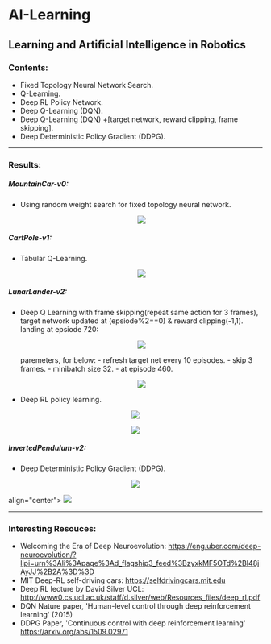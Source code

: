 # AI-Learning
Learning and Artificial Intelligence in Robotics
--------
### Contents:
- Fixed Topology Neural Network Search.
- Q-Learning.
- Deep RL Policy Network.
- Deep Q-Learning (DQN).
- Deep Q-Learning (DQN) +[target network, reward clipping, frame skipping].
- Deep Deterministic Policy Gradient (DDPG).

--------
### Results:

##### MountainCar-v0:
- Using random weight search for fixed topology neural network.
    <p align="center">
    <img src="https://github.com/OakLake/AI-Learning/blob/master/GIFS/MountainCar_NN.gif">
    </p>
    
##### CartPole-v1:
- Tabular Q-Learning.
    <p align="center">
    <img src="https://github.com/OakLake/AI-Learning/blob/master/GIFS/CartPole_RL.gif">
    </p>
##### LunarLander-v2:
- Deep Q Learning with frame skipping(repeat same action for 3 frames), target network updated at (epsiode%2==0) & reward clipping(-1,1).
    landing at epsiode 720:
    <p align="center">
    <img src="https://github.com/OakLake/AI-Learning/blob/master/GIFS/so_cool.gif">
    </p>
    paremeters, for below:
    - refresh target net every 10 episodes.
    - skip 3 frames.
    - minibatch size 32.
    - at episode 460.
    
    <p align="center">
    <img src="https://github.com/OakLake/AI-Learning/blob/master/GIFS/refreshNet10_skip3_batch32_frame460_NICE.gif">
    </p>
   
    
- Deep RL policy learning.
<p align="center">
    <img src="https://github.com/OakLake/AI-Learning/blob/master/GIFS/clever_girl.gif">
    </p>
    
<p align="center">
    <img src="https://github.com/OakLake/AI-Learning/blob/master/GIFS/landing.gif">
    </p>
    
##### InvertedPendulum-v2:
- Deep Deterministic Policy Gradient (DDPG).
<p align="center">
    <img src="https://github.com/OakLake/AI-Learning/blob/master/GIFS/InvertedPendulum_v2_DDPG_9x1000%2B720episodes_SOLVED.gif">
</p>
<p>
align="center">
    <img src="https://github.com/OakLake/DeepRL-AI/blob/master/GIFS/Pendulum_v0_8360.gif">
</p>
    

--------

### Interesting Resouces:

- Welcoming the Era of Deep Neuroevolution: https://eng.uber.com/deep-neuroevolution/?lipi=urn%3Ali%3Apage%3Ad_flagship3_feed%3BzyxkMF5OTd%2BI48jAyJJ%2B2A%3D%3D
- MIT Deep-RL self-driving cars: https://selfdrivingcars.mit.edu
- Deep RL lecture by David Silver UCL: http://www0.cs.ucl.ac.uk/staff/d.silver/web/Resources_files/deep_rl.pdf
- DQN Nature paper, 'Human-level control through deep reinforcement learning' (2015)
- DDPG Paper, 'Continuous control with deep reinforcement learning' https://arxiv.org/abs/1509.02971
